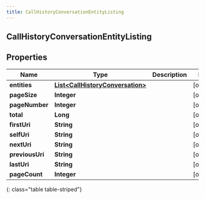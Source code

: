 ```yaml
---
title: CallHistoryConversationEntityListing
---
```


## CallHistoryConversationEntityListing

## Properties

| Name            | Type                                                                                       | Description | Notes      |
| --------------- | ------------------------------------------------------------------------------------------ | ----------- | ---------- |
| **entities**    | <!----><!---->[**List&lt;CallHistoryConversation&gt;**](CallHistoryConversation.md)<!----> |             | [optional] |
| **pageSize**    | <!----><!---->**Integer**<!---->                                                           |             | [optional] |
| **pageNumber**  | <!----><!---->**Integer**<!---->                                                           |             | [optional] |
| **total**       | <!----><!---->**Long**<!---->                                                              |             | [optional] |
| **firstUri**    | <!----><!---->**String**<!---->                                                            |             | [optional] |
| **selfUri**     | <!----><!---->**String**<!---->                                                            |             | [optional] |
| **nextUri**     | <!----><!---->**String**<!---->                                                            |             | [optional] |
| **previousUri** | <!----><!---->**String**<!---->                                                            |             | [optional] |
| **lastUri**     | <!----><!---->**String**<!---->                                                            |             | [optional] |
| **pageCount**   | <!----><!---->**Integer**<!---->                                                           |             | [optional] |

{: class="table table-striped"}
